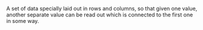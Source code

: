 A set of data specially laid out in rows and columns, so that given one
value, another separate value can be read out which is connected to the
first one in some way.
